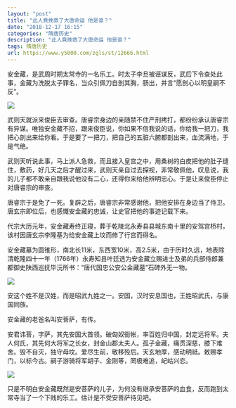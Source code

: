 ```yaml
---
layout: "post"
title: "此人竟挽救了大唐命运 他是谁？"
date: "2018-12-17 16:15"
categories: "隋唐历史"
description: "此人竟挽救了大唐命运 他是谁？"
tags: 隋唐历史
url: https://www.y5000.com/zgls/st/12666.html
---
```






安金藏，是武周时期太常寺的一名乐工。时太子李旦被诬谋反，武后下令查处此事，金藏为洗脱太子罪名，当众引佩刀自剖其胸，肠出，并言“愿剖心以明皇嗣不反”。

![](https://img.y5000.com/uploads/allimg/170208/13232a128-0.jpg)

武则天就派来俊臣去审查。唐睿宗身边的亲随禁不住严刑拷打，都纷纷承认唐睿宗有异谋。唯独安金藏不招，跟来俊臣说，你如果不信我说的话，你给我一把刀，我把心剖出来给你看。于是要了一把刀，把自己的五脏六腑都剖出来，血流满地，于是气绝。

武则天听说此事，马上派人急救，而且接入皇宫之中，用桑树的白皮把他的肚子缝住，敷药，好几天之后才醒过来，武则天亲自过去探视，非常敬佩他，叹息说，我的儿子都不敢亲自跟我说他没有二心，还得你来给他辨明忠心。于是让来俊臣停止对唐睿宗的审查。

唐睿宗于是免了一死。复辟之后，唐睿宗非常感谢他，把他安排在身边当了侍卫。唐玄宗即位后，也感慨安金藏的忠诚，让史官把他的事迹记载下来。

代宗大历元年，安金藏寿终正寝，葬于乾陵北永寿县县城东南十里的安驾宫桥村，该村因唐玄宗李隆基为给安金藏上坟而修了行宫而得名。

安金藏墓为圆锥形，南北长11米，东西宽10米，高2.5米，由于历时久远，地表除清乾隆四十一年（1766年）永寿知县叶廷选为安金藏立赐进士及弟的兵部侍郎兼都御史陕西巡抚毕沅所书：“唐代国忠公安公金藏墓”石碑外无一物。

![](https://img.y5000.com/uploads/allimg/170208/8-1F20Q314404X.jpg)

安这个姓不是汉姓，而是昭武九姓之一。安国，汉时安息国也，王姓昭武氏，与康国同族。

安金藏的老爸名叫安菩萨，有传。

安君讳菩，字萨，其先安国大首领。破匈奴衙帐，率百姓归中国，封定远将军。夫人何氏，其先何大将军之长女，封金山郡太夫人。孤子金藏，痛贯深慈，膝下难舍。毁不自灭，独守母坟。爱尽生前，敬移殁后。天玄地厚，感动明祗。敕赐孝门，以标今古。嗣子游骑将军胡子、金刚等，罔极难追，屺岵兴恋。

![](https://img.y5000.com/uploads/allimg/170208/1323295J4-1.jpg)

只是不明白安金藏既然是安菩萨的儿子，为何没有继承安菩萨的血食，反而跑到太常寺当了一个下贱的乐工。估计是不受安菩萨待见吧。
